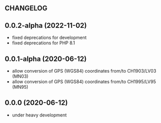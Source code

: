 CHANGELOG
---------

## 0.0.2-alpha (2022-11-02)
 - fixed deprecations for development
 - fixed deprecations for PHP 8.1

## 0.0.1-alpha (2020-06-12)
 - allow conversion of GPS (WGS84) coordinates from/to CH1903/LV03 (MN03)
 - allow conversion of GPS (WGS84) coordinates from/to CH1995/LV95 (MN95)

## 0.0.0 (2020-06-12)
 - under heavy development
